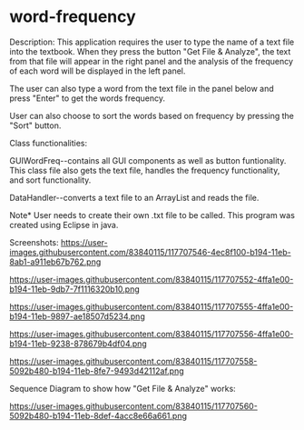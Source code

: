 # word-frequency

Description: This application requires the user to type the name of a text file into the textbook. When they press the button "Get File & Analyze", the text from that file will appear in the right panel and the analysis of the frequency of each word will be displayed in the left panel. 

The user can also type a word from the text file in the panel below and press "Enter" to get the words frequency. 

User can also choose to sort the words based on frequency by pressing the "Sort" button.

Class functionalities:

GUIWordFreq--contains all GUI components as well as button funtionality. This class file also gets the text file, handles the frequency functionality, and sort functionality.

DataHandler--converts a text file to an ArrayList and reads the file. 

Note* User needs to create their own .txt file to be called. This program was created using Eclipse in java.

Screenshots:
https://user-images.githubusercontent.com/83840115/117707546-4ec8f100-b194-11eb-8ab1-a911eb67b762.png

https://user-images.githubusercontent.com/83840115/117707552-4ffa1e00-b194-11eb-9db7-7f1116320b10.png

https://user-images.githubusercontent.com/83840115/117707555-4ffa1e00-b194-11eb-9897-ae18507d5234.png

https://user-images.githubusercontent.com/83840115/117707556-4ffa1e00-b194-11eb-9238-878679b4df04.png

https://user-images.githubusercontent.com/83840115/117707558-5092b480-b194-11eb-8fe7-9493d42112af.png

Sequence Diagram to show how "Get File & Analyze" works:

https://user-images.githubusercontent.com/83840115/117707560-5092b480-b194-11eb-8def-4acc8e66a661.png
